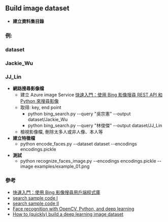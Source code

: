 ## Build image dataset
* **建立資料集目錄**
### 例:
###   dataset
###     Jackie_Wu
###     JJ_Lin
* **網路搜尋影像檔**
    * 建立 Azure image Service [快速入門：使用 Bing 影像搜尋 REST API 和 Python 來搜尋影像](https://docs.microsoft.com/zh-tw/azure/cognitive-services/bing-image-search/quickstarts/python)
    * 取得: key, end point
         * python bing_search.py --query "吳宗憲" --output dataset/Jackie_Wu
         * python bing_search.py --query "林俊傑" --output dataset/JJ_Lin
    * 檢視影像檔, 刪除太多人或非人像、本人等
* **建立特徵檔**
    * python encode_faces.py --dataset dataset --encodings encodings.pickle
* **測試**
    * python recognize_faces_image.py --encodings encodings.pickle --image examples/example_01.png
### 參考
* [快速入門：使用 Bing 影像搜尋用戶端程式庫](https://docs.microsoft.com/zh-tw/azure/cognitive-services/bing-image-search/quickstarts/client-libraries?tabs=visualstudio&pivots=programming-language-csharp)
* [search sample code I](https://github.com/nikitaa30/Face-Recognition)
* [search sample code II](https://github.com/Azure-Samples/cognitive-services-python-sdk-samples/tree/master/samples/search)
* [Face recognition with OpenCV, Python, and deep learning](https://www.pyimagesearch.com/2018/06/18/face-recognition-with-opencv-python-and-deep-learning/)
* [How to (quickly) build a deep learning image dataset](https://www.pyimagesearch.com/2018/04/09/how-to-quickly-build-a-deep-learning-image-dataset/)
